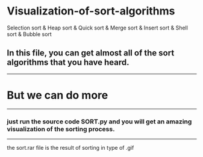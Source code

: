 # Visualization-of-sort-algorithms
Selection sort &amp; Heap sort &amp; Quick sort &amp; Merge sort &amp; Insert sort &amp; Shell sort &amp; Bubble sort
## In this file, you can get almost all of the sort algorithms that you have heard.
***
# But we can do more
***
### just run the source code SORT.py and you will get an amazing visualization of the sorting process.
***
the sort.rar file is the result of sorting in type of .gif
